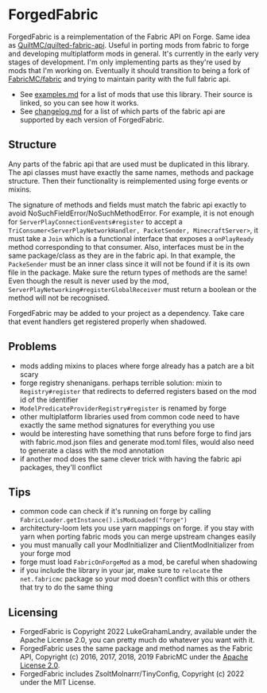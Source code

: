 # ForgedFabric

ForgedFabric is a reimplementation of the Fabric API on Forge. Same idea as [QuiltMC/quilted-fabric-api](https://github.com/QuiltMC/quilted-fabric-api). 
Useful in porting mods from fabric to forge and developing multiplatform mods in general. 
It's currently in the early very stages of development. I'm only implementing parts as they're used by mods that I'm working on. 
Eventually it should transition to being a fork of [FabricMC/fabric](https://github.com/FabricMC/fabric) and trying to maintain parity with the full fabric api.

- See [examples.md](examples.md) for a list of mods that use this library. Their source is linked, so you can see how it works.
- See [changelog.md](changelog.md) for a list of which parts of the fabric api are supported by each version of ForgedFabric.  

## Structure

Any parts of the fabric api that are used must be duplicated in this library.
The api classes must have exactly the same names, methods and package structure.
Then their functionality is reimplemented using forge events or mixins.

The signature of methods and fields must match the fabric api exactly to avoid NoSuchFieldError/NoSuchMethodError.
For example, it is not enough for `ServerPlayConnectionEvents#register` to accept a `TriConsumer<ServerPlayNetworkHandler, PacketSender, MinecraftServer>`,
it must take a `Join` which is a functional interface that exposes a `onPlayReady` method corresponding to that consumer.
Also, interfaces must be in the same package/class as they are in the fabric api. In that example, the `PackeSender` must be an inner class since it will not be found if it is its own file in the package.
Make sure the return types of methods are the same! Even though the result is never used by the mod, `ServerPlayNetworking#registerGlobalReceiver` must return a boolean or the method will not be recognised. 

ForgedFabric may be added to your project as a dependency. Take care that event handlers get registered properly when shadowed. 

## Problems 

- mods adding mixins to places where forge already has a patch are a bit scary 
- forge registry shenanigans. perhaps terrible solution: mixin to `Registry#register` that redirects to deferred registers based on the mod id of the identifier  
- `ModelPredicateProviderRegistry#register` is renamed by forge
- other multiplatform libraries used from common code need to have exactly the same method signatures for everything you use 
- would be interesting have something that runs before forge to find jars with fabric.mod.json files and generate mod.toml files, would also need to generate a class with the mod annotation
- if another mod does the same clever trick with having the fabric api packages, they'll conflict

## Tips 

- common code can check if it's running on forge by calling `FabricLoader.getInstance().isModLoaded("forge")`
- architectury-loom lets you use yarn mappings on forge. if you stay with yarn when porting fabric mods you can merge upstream changes easily
- you must manually call your ModInitializer and ClientModInitializer from your forge mod
- forge must load `FabricOnForgeMod` as a mod, be careful when shadowing
- if you include the library in your jar, make sure to `relocate` the `net.fabricmc` package so your mod doesn't conflict with this or others that try to do the same thing

## Licensing

- ForgedFabric is Copyright 2022 LukeGrahamLandry, available under the Apache License 2.0, you can pretty much do whatever you want with it.
- ForgedFabric uses the same package and method names as the Fabric API, Copyright (c) 2016, 2017, 2018, 2019 FabricMC under the [Apache License 2.0](https://github.com/FabricMC/fabric/blob/1.19.2/LICENSE). 
- ForgedFabric includes ZsoltMolnarrr/TinyConfig, Copyright (c) 2022 under the MIT License.

